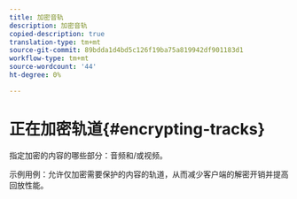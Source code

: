 ```yaml
---
title: 加密音轨
description: 加密音轨
copied-description: true
translation-type: tm+mt
source-git-commit: 89bdda1d4bd5c126f19ba75a819942df901183d1
workflow-type: tm+mt
source-wordcount: '44'
ht-degree: 0%

---
```



# 正在加密轨道{#encrypting-tracks}

指定加密的内容的哪些部分：音频和/或视频。

示例用例：允许仅加密需要保护的内容的轨道，从而减少客户端的解密开销并提高回放性能。
